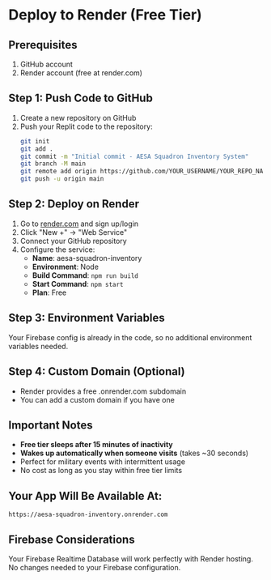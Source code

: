 # Deploy to Render (Free Tier)

## Prerequisites
1. GitHub account
2. Render account (free at render.com)

## Step 1: Push Code to GitHub
1. Create a new repository on GitHub
2. Push your Replit code to the repository:
   ```bash
   git init
   git add .
   git commit -m "Initial commit - AESA Squadron Inventory System"
   git branch -M main
   git remote add origin https://github.com/YOUR_USERNAME/YOUR_REPO_NAME.git
   git push -u origin main
   ```

## Step 2: Deploy on Render
1. Go to [render.com](https://render.com) and sign up/login
2. Click "New +" → "Web Service"
3. Connect your GitHub repository
4. Configure the service:
   - **Name**: aesa-squadron-inventory
   - **Environment**: Node
   - **Build Command**: `npm run build`
   - **Start Command**: `npm start`
   - **Plan**: Free

## Step 3: Environment Variables
Your Firebase config is already in the code, so no additional environment variables needed.

## Step 4: Custom Domain (Optional)
- Render provides a free .onrender.com subdomain
- You can add a custom domain if you have one

## Important Notes
- **Free tier sleeps after 15 minutes of inactivity**
- **Wakes up automatically when someone visits** (takes ~30 seconds)
- Perfect for military events with intermittent usage
- No cost as long as you stay within free tier limits

## Your App Will Be Available At:
`https://aesa-squadron-inventory.onrender.com`

## Firebase Considerations
Your Firebase Realtime Database will work perfectly with Render hosting. No changes needed to your Firebase configuration.